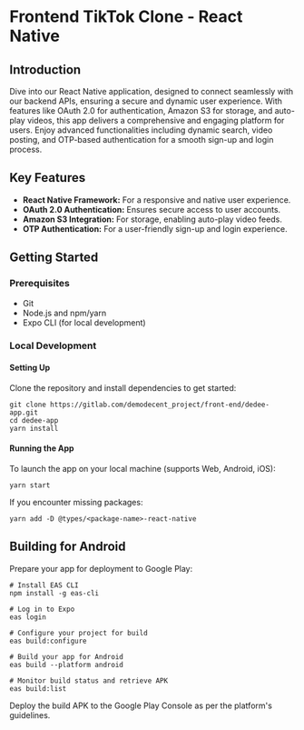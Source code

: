 
# Frontend TikTok Clone - React Native

## Introduction

Dive into our React Native application, designed to connect seamlessly with our backend APIs, ensuring a secure and dynamic user experience. With features like OAuth 2.0 for authentication, Amazon S3 for storage, and auto-play videos, this app delivers a comprehensive and engaging platform for users. Enjoy advanced functionalities including dynamic search, video posting, and OTP-based authentication for a smooth sign-up and login process.

## Key Features

- **React Native Framework:** For a responsive and native user experience.
- **OAuth 2.0 Authentication:** Ensures secure access to user accounts.
- **Amazon S3 Integration:** For storage, enabling auto-play video feeds.
- **OTP Authentication:** For a user-friendly sign-up and login experience.

## Getting Started

### Prerequisites

- Git
- Node.js and npm/yarn
- Expo CLI (for local development)

### Local Development

#### Setting Up

Clone the repository and install dependencies to get started:

```shell
git clone https://gitlab.com/demodecent_project/front-end/dedee-app.git
cd dedee-app
yarn install
```

#### Running the App

To launch the app on your local machine (supports Web, Android, iOS):

```shell
yarn start
```

If you encounter missing packages:

```shell
yarn add -D @types/<package-name>-react-native
```

## Building for Android

Prepare your app for deployment to Google Play:

```shell
# Install EAS CLI
npm install -g eas-cli

# Log in to Expo
eas login

# Configure your project for build
eas build:configure

# Build your app for Android
eas build --platform android

# Monitor build status and retrieve APK
eas build:list
```

Deploy the build APK to the Google Play Console as per the platform's guidelines.
